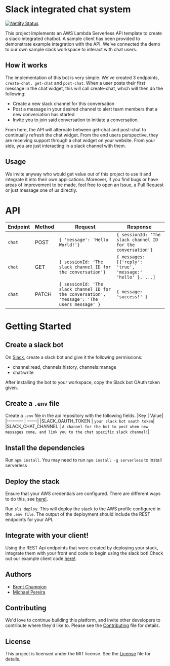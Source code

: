# Slack integrated chat system

[![Netlify Status](https://api.netlify.com/api/v1/badges/6acb4ac5-9420-4f05-8952-fc6ba745d870/deploy-status)](https://app.netlify.com/sites/slackchatbot/deploys)

This project implements an AWS Lambda Serverless API template to create a slack-integrated chatbot. A sample client has been provided to demonstrate example integration with the API.
We've connected the demo to our own sample slack workspace to interact with chat users. 

## How it works
The implementation of this bot is very simple. We've created 3 endpoints, `create-chat, get-chat` and `post-chat`. When a user posts their first message in the chat widget, this will call create-chat, which will then do the following: 
- Create a new slack channel for this conversation
- Post a message in your desired channel to alert team members that a new conversation has started
- Invite you to join said conversation to initiate a conversation. 

From here, the API will alternate between get-chat and post-chat to continually refresh the chat widget. From the end users perspective, they are receiving support through a chat widget on your website. From your side, you are just interacting in a slack channel with them. 

## Usage 
We invite anyway who would get value out of this project to use it and integrate it into their own applications. Moreover, if you find bugs or have areas of improvement to be made, feel free to open an Issue, a Pull Request or just message one of us directly. 
# API
|Endpoint | Method | Request | Response|
|-------- | -------- | -------- | -----|
| `chat` | POST | `{ 'message': 'Hello World!'}` | `{ sessionId: 'The slack channel ID for the conversation'} `|
| `chat` | GET | `{ sessionId: 'The slack channel ID for the conversation'}` | `{ messages: [{'reply': 'true', 'message:' 'hello' }, ...]`
| `chat` | PATCH | `{ sessionId: 'The slack channel ID for the conversation', 'message': 'The users message' }` | `{ message: 'success!' }`

# Getting Started

## Create a slack bot
On <a href="https://api.slack.com">Slack</a>, create a slack bot and give it the following permissions: 
- channel:read, channels:history, channels:manage
- chat:write

After installing the bot to your workspace, copy the Slack bot OAuth token given. 

## Create a `.env` file
Create a `.env` file in the api repository with the following fields.
|Key | Value|
|-------- | -----|
|SLACK_OAUTH_TOKEN | `your slack bot oauth token`|
|SLACK_CHAT_CHANNEL | `A channel for the bot to post when new messages come, and link you to the chat specific slack channel!`|

## Install the dependencies
Run `npm install`. You may need to run `npm install -g serverless` to install serverless

## Deploy the stack 
Ensure that your AWS credentials are configured. There are different ways to do this, see <a href="https://www.serverless.com/framework/docs/providers/aws/guide/credentials/">here!</a>. 


Run `sls deploy`. This will deploy the stack to the AWS profile configured in the `.env file`. The output of the deployment should include the REST endpoints for your API. 

## Integrate with your client!
Using the REST Api endpoints that were created by deploying your stack, integrate them with your front end code to begin using the slack bot! Check out our example client code <a href="slackchatbot.netlify.app">here!</a>.

## Authors
- [Brent Champion](https://github.com/bchampp)
- [Michael Pereira](https://github.com/mwpereira)

## Contributing 
We'd love to continue building this platform, and invite other developers to contribute where they'd like to. Please see the [Contributing](./CONTRIBUTING.md) file for details. 

## License
This project is licensed under the MIT license. See the [License](./LICENSE) file for details. 